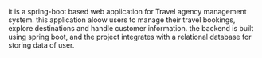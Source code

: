 it is a spring-boot based web application for Travel agency
management system. this application aloow users to manage
their travel bookings, explore destinations and handle customer information.
the backend is built using spring boot, and the project integrates
with a relational database for storing data of user.

